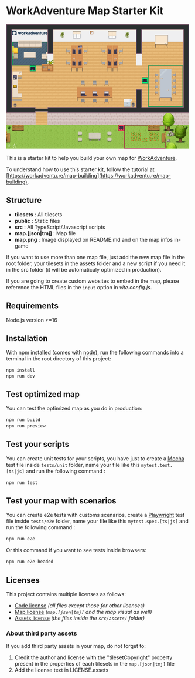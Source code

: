 # WorkAdventure Map Starter Kit

![map](./map.png)

This is a starter kit to help you build your own map for [WorkAdventure](https://workadventu.re).

To understand how to use this starter kit, follow the tutorial at [https://workadventu.re/map-building](https://workadventu.re/map-building).

## Structure
* **tilesets** : All tilesets
* **public** : Static files
* **src** : All TypeScript/Javascript scripts
* **map.[json|tmj]** : Map file
* **map.png** : Image displayed on README.md and on the map infos in-game

If you want to use more than one map file, just add the new map file in the root folder, your tilesets in the assets folder and a new script if you need it in the src folder (it will be automaticaly optimized in production).

If you are going to create custom websites to embed in the map, please reference the HTML files in the `input` option in *vite.config.js*.

## Requirements

Node.js version >=16

## Installation

With npm installed (comes with [node](https://nodejs.org/en/)), run the following commands into a terminal in the root directory of this project:

```shell
npm install
npm run dev
```

## Test optimized map
You can test the optimized map as you do in production:
```sh
npm run build
npm run preview
```

## Test your scripts
You can create unit tests for your scripts, you have just to create a [Mocha](https://mochajs.org) test file inside `tests/unit` folder, name your file like this `mytest.test.[ts|js]` and run the following command :
```sh
npm run test
```

## Test your map with scenarios
You can create e2e tests with customs scenarios, create a [Playwright](https://playwright.dev) test file inside `tests/e2e` folder, name your file like this `mytest.spec.[ts|js]` and run the following command :
```sh
npm run e2e
```

Or this command if you want to see tests inside browsers:
```sh
npm run e2e-headed
```

## Licenses

This project contains multiple licenses as follows:

* [Code license](./LICENSE.code) *(all files except those for other licenses)*
* [Map license](./LICENSE.map) *(`map.[json|tmj]` and the map visual as well)*
* [Assets license](./LICENSE.assets) *(the files inside the `src/assets/` folder)*

### About third party assets

If you add third party assets in your map, do not forget to:
1. Credit the author and license with the "tilesetCopyright" property present in the properties of each tilesets in the `map.[json|tmj]` file
2. Add the license text in LICENSE.assets
